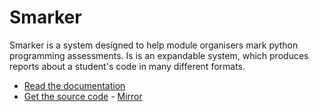 # Smarker

Smarker is a system designed to help module organisers mark python programming assessments.
Is is an expandable system, which produces reports about a student's code in many different
formats.

- [Read the documentation](http://smarker.eda.gay/)
- [Get the source code](https://github.com/jwansek/Smarker) - [Mirror](https://git.eda.gay/Smarker/files.html)
